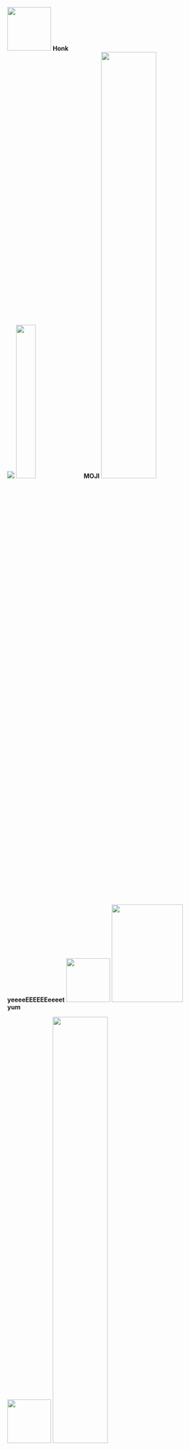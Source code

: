 <a href="https://github.com/"><img src="https://i.giphy.com/media/KzJkzjggfGN5Py6nkT/200.webp" width="100" /></a>
<b>Honk</b>
<br>
<img src="https://invidget.switchblade.xyz/NaXhwqWxV9"/>
<img width="30%" height="30%" src="https://discord.com/assets/f8389ca1a741a115313bede9ac02e2c0.svg"/>
<b>MOJI</b>
<img width="50%" height="50%" src="https://raw.githubusercontent.com/yumm-b612/moji.py/f888e44b6319f2a9519de7d4fdd04c9294595fad/branding%20logos/discord/Discord-Wordmark-Color.svg"/>
<br>
<b>yeeeeEEEEEEeeeet</b>
<img src="https://i.giphy.com/media/LMt9638dO8dftAjtco/200.webp" width="100" />
<img width="162.75" height="223.125" src="https://raw.githubusercontent.com/yumm-b612/moji.py/main/utils/assets/moji/moji_hd.png"/>
<br>
<b>yum</b>
<!--<img align="center" src="https://github-readme-stats.vercel.app/api/top-langs/?username=yumm-b612&theme=dark&layout=compact"/>-->
<img src="https://i.giphy.com/media/IdyAQJVN2kVPNUrojM/200.webp" width="100" />
<img width="50%" height="50%" src="https://archlinux.org/static/logos/archlinux-logo-dark-90dpi.ebdee92a15b3.png"/>
